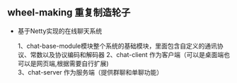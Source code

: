 ## wheel-making 重复制造轮子

- 基于Netty实现的在线聊天系统 

  1、chat-base-module模块整个系统的基础模块，里面包含自定义的通讯协议、常数以及协议编码和解码器 
  2、chat-client 作为客户端（可以是桌面端也可以是网页端,根据需要自行扩展)  
  3、chat-server 作为服务端（提供群聊和单聊功能）